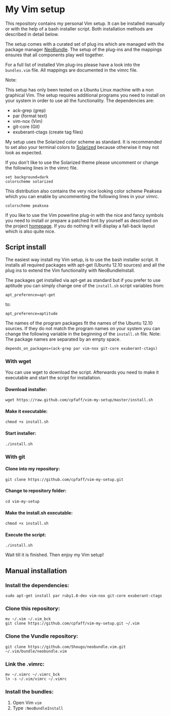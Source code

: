 My Vim setup
============

This repository contains my personal Vim setup. It can be installed
manually or with the help of a bash installer script. Both installation
methods are described in detail below. 

The setup comes with a curated set of plug ins which are managed with the
package manager [NeoBundle](https://github.com/Shougo/neobundle.vim.git).
The setup of the plug-ins and the mappings ensures that all components play well
together. 

For a full list of installed Vim plug-ins please have a look into the
`bundles.vim` file. All mappings are documented in the vimrc file.

Note: 

This setup has only been tested on a Ubuntu Linux machine with a non graphical
Vim. The setup requires additional programs you need to install on your system
in order to use all the functionality. The dependencies are:

- ack-grep  (grep)
- par (format text)
- vim-nox (Vim)
- git-core (Git)
- exuberant-ctags (create tag files)

My setup uses the Solarized color scheme as standard.
It is recommended to set also your terminal colors to
[Solarized](https://github.com/altercation/solarized) because otherwise it
may not look as expected. 

If you don't like to use the Solarized theme please uncomment or change the
following lines in the vimrc file. 

```
set background=dark
colorscheme solarized
```

This distribution also contains the very nice looking color scheme Peaksea which 
you can enable by uncommenting the following lines in your vimrc.

```
colorscheme peaksea
```

If you like to use the Vim powerline plug-in with the nice and fancy symbols
you need to install or prepare a patched font by yourself as described on the
project [homepage](https://github.com/Lokaltog/vim-powerline.git). If you do
nothing it will display a fall-back layout which is also quite nice.


Script install 
---------------

The easiest way install my Vim setup, is to use the bash installer script. It
installs all required packages with apt-get (Ubuntu 12.10 sources) and all the
plug ins to extend the Vim functionality with NeoBundleInstall. 

The packages get installed via apt-get as standard but if you prefer to use
aptitude you can simply change one of the `install.sh` script variables from:

```
apt_preference=apt-get
```
to:

```
apt_preference=aptitude
```

The names of the program packages fit the names of the Ubuntu 12.10 sources. If
they do not match the program names on your system you can change the following
variable in the beginning of the `install.sh` file. Note: The package names are
separated by an empty space.

```
depends_on_packages=(ack-grep par vim-nox git-core exuberant-ctags)
```

### With wget 

You can use wget to download the script. Afterwards you need to make it         
executable and start the script for installation.                               

#### Download installer:

```
wget https://raw.github.com/cpfaff/vim-my-setup/master/install.sh 
```

#### Make it executable:

```
chmod +x install.sh
```

#### Start installer:

```
./install.sh
```

### With git 

#### Clone into my repository:

```
git clone https://github.com/cpfaff/vim-my-setup.git
```

#### Change to repository folder:

```
cd vim-my-setup
```

#### Make the install.sh executable:

```
chmod +x install.sh
```

#### Execute the script:

```
./install.sh
```

Wait till it is finished. Then enjoy my Vim setup!

## Manual installation

### Install the dependencies:

```
sudo apt-get install par ruby1.8-dev vim-nox git-core exuberant-ctags
```

### Clone this repository:

```
mv ~/.vim ~/.vim_bck
git clone https://github.com/cpfaff/vim-my-setup.git ~/.vim
```

### Clone the Vundle repository:

```
git clone https://github.com/Shougo/neobundle.vim.git ~/.vim/bundle/neobundle.vim
```

### Link the .vimrc:

```
mv ~/.vimrc ~/.vimrc_bck
ln -s ~/.vim/vimrc ~/.vimrc
```

### Install the bundles:

1. Open Vim `vim`
2. Type `:NeoBundleInstall`
